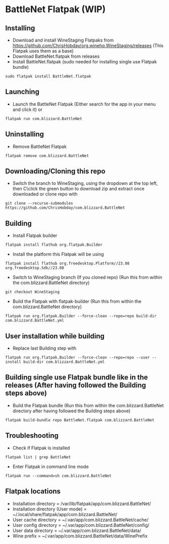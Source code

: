 # BattleNet Flatpak (WIP)
## Installing
- Download and install WineStaging Flatpaks from https://github.com/ChrisHobday/org.winehq.WineStaging/releases (This Flatpak uses them as a base)
- Download BattleNet.flatpak from releases
- Install BattleNet.flatpak (sudo needed for installing single use Flatpak bundle)
```console
sudo flatpak install BattleNet.flatpak
```
## Launching
- Launch the BattleNet Flatpak (Either search for the app in your menu and click it) or
```console
flatpak run com.blizzard.BattleNet
```
## Uninstalling
- Remove BattleNet Flatpak
```console
flatpak remove com.blizzard.BattleNet
```
## Downloading/Cloning this repo
- Switch the branch to WineStaging, using the dropdown at the top left, then C\click the green button to download zip and extract once downloaded or clone repo with
```console
git clone --recurse-submodules https://github.com/ChrisHobday/com.blizzard.BattleNet
```
## Building
- Install Flatpak builder
```console
flatpak install flathub org.flatpak.Builder
```
- Install the platform this Flatpak will be using
```console
flatpak install flathub org.freedesktop.Platform//23.08 org.freedesktop.Sdk//23.08
```
- Switch to WineStaging branch (If you cloned repo) (Run this from within the com.blizzard.BattleNet directory)
```console
git checkout WineStaging
```
- Build the Flatpak with flatpak-builder (Run this from within the com.blizzard.BattleNet directory)
```console
flatpak run org.flatpak.Builder --force-clean --repo=repo build-dir com.blizzard.BattleNet.yml
```
## User installation while building
- Replace last Building step with
```console
flatpak run org.flatpak.Builder --force-clean --repo=repo --user --install build-dir com.blizzard.BattleNet.yml
```
## Building single use Flatpak bundle like in the releases (After having followed the Building steps above)
- Build the Flatpak bundle (Run this from within the com.blizzard.BattleNet directory after having followed the Building steps above)
```console
flatpak build-bundle repo BattleNet.flatpak com.blizzard.BattleNet
```
## Troubleshooting
- Check if Flatpak is installed
```console
flatpak list | grep BattleNet
```
- Enter Flatpak in command line mode
```console
flatpak run --command=sh com.blizzard.BattleNet
```
## Flatpak locations
- Installation directory             = /var/lib/flatpak/app/com.blizzard.BattleNet/
- Installation directory (User mode) = ~/.local/share/flatpak/app/com.blizzard.BattleNet/
- User cache directory               = ~/.var/app/com.blizzard.BattleNet/cache/
- User config directory              = ~/.var/app/com.blizzard.BattleNet/config/
- User data directory                = ~/.var/app/com.blizzard.BattleNet/data/
- Wine prefix                        = ~/.var/app/com.blizzard.BattleNet/data/WinePrefix
